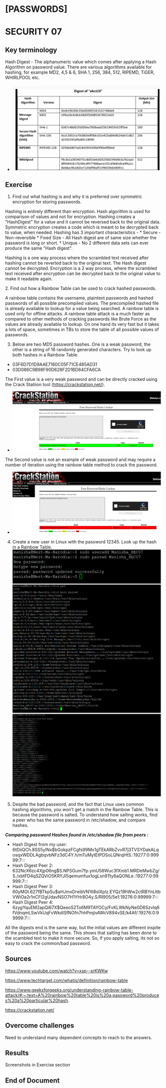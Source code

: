 

# [PASSWORDS]
# SECURITY 07

## Key terminology
Hash Digest - The alphanumeric value which comes after applying a Hash Algorithm on password value. There are various algorithms available for hashing, for example MD2, 4,5 & 6, SHA 1, 256, 384, 512, RIPEMD, TiGER, WHIRLPOOL etc.   
* ![Different Algos](https://github.com/Techgrounds-Cloud-9/cloud-9-MBarodia/blob/5160937eeb83e77a4c681866471e7b616b50c094/00_includes/03_Security/SEC07/SEC07-DiffHashAlgo.PNG)


## Exercise
1. Find out what hashing is and why it is preferred over symmetric encryption for storing passwords.

<p> Hashing is entirely different than encryption. Hash algorithm is used for comparison of values and not for encryption. Hashing creates a "HashDigest" for a value and it cannot be reversed back to the original data. Symmetric encryption creates a code which is meant to be decrypted back to value, when needed.
Hashing has 3 important characteristics - 
* Secure - Non-reversible
* Fixed Size - All Hash digest are of same size whether the password is long or short.
* Unique - No 2 different data sets can ever produce the same "Hash digest".
</p>
<p> Hashing is a one way process where the scrambled text received after hashing cannot be reverted back to the original text. The Hash digest cannot be decrypted.
Encryption is a 2 way process, where the scrambled text received after encryption can be decrypted back to the original value to make it readable again.
</p>
2. Find out how a Rainbow Table can be used to crack hashed passwords.
<p> A rainbow table contains the username, plaintext passwords and hashed passwords of all possible precompiled values. The precompiled hashed file is already available to lookup for a value being searched. A rainbow table is used only for offline attacks. A rainbow table attack is a much faster as compared to other methods of cracking passwords like Brute Force as the values are already available to lookup. On one hand its very fast but it takes a lots of space, sometimes in TBs to store the table of all possible values of passwords.</p>

3. Below are two MD5 password hashes. One is a weak password, the other is a string of 16 randomly generated characters. Try to look up both hashes in a Rainbow Table.
* 03F6D7D1D9AAE7160C05F71CE485AD31   
* 03D086C9B98F90D628F2D1BD84CFA6CA

The First value is a very weak password and can be directly cracked using the Crack Statiion tool (https://crackstation.net/). 
* ![First digest -Screenshot](https://github.com/Techgrounds-Cloud-9/cloud-9-MBarodia/blob/5160937eeb83e77a4c681866471e7b616b50c094/00_includes/03_Security/SEC07/SEC07-MD5-Pwd1.PNG)

The Second value is not an example of weak password and may require a number of iteration using the rainbow table method to crack the password.
* ![Second digest -Screenshot](https://github.com/Techgrounds-Cloud-9/cloud-9-MBarodia/blob/5160937eeb83e77a4c681866471e7b616b50c094/00_includes/03_Security/SEC07/SEC07-MD5-Pwd2.PNG)

4. Create a new user in Linux with the password 12345. Look up the hash in a Rainbow Table.
![User Manisha_SEC07 Created with password](https://github.com/Techgrounds-Cloud-9/cloud-9-MBarodia/blob/40de3824ee68d8bc920d75fed591fc52bb45fe8a/00_includes/03_Security/SEC07/SEC07-UserPwdCreated.PNG)   
![User and password in /etc/passwd in vm](https://github.com/Techgrounds-Cloud-9/cloud-9-MBarodia/blob/40de3824ee68d8bc920d75fed591fc52bb45fe8a/00_includes/03_Security/SEC07/SEC07-UserExistsInPasswd.PNG)   
![User and password in /etc/shadow in vm](https://github.com/Techgrounds-Cloud-9/cloud-9-MBarodia/blob/40de3824ee68d8bc920d75fed591fc52bb45fe8a/00_includes/03_Security/SEC07/SEC07-UserHashPwdInShadow.PNG)

5. Despite the bad password, and the fact that Linux uses common hashing algorithms, you won’t get a match in the Rainbow Table. This is because the password is salted. To understand how salting works, find a peer who has the same password in /etc/shadow, and compare hashes.


***Comparing password Hashes found in /etc/shadow file from peers :***
* Hash Digest from my user:
$6$tDiiQCh.8SS5ylNx$bGokpzFCgfs99Mx1gTEkARbZvvR7j3TVSYDakALqosqxWDDLAgbqvbNFz3dC4Y.h/mTuMytEtPDSoLQNrqHtS.:19277:0:99999:7:::
* Hash Digest Peer 2:
$6$32NcX6zc4Xjp06ng$S.NPSGum7fp.ymU58Wuc3fXmb1.MRDeMwbZg/S./xbtFD4qSZQViO5KRYJl5qemumfux1ogLsn9Tty6aQONLe.:19277:0:99999:7:::
* Hash Digest Peer 3:
$6$0yMGt.627fBTkpSu$aHJmxDreibVN1tl8slXplz.EYQz19hWw2ctRBYnLttbVWiOa2r1nCFl2gUdavNSO7H1YHr8O4y.S/RI905/5e1:19276:0:99999:7:::
* Hash Digest Peer 4:
$6$zygYquEM2apQi67X$QeeoS2To6M9TAYOCy/FvKLWkNyNe0D6SzvIq6fVdnqmLSwVkUqFvWkdISfNOfn7hhPmjivAWcV894vSE/k4Af/:19276:0:99999:7:::

All the digests end is the same way, but the initial values are different inspite of the password being the same. This shows that salting has been done to the scambled text to make it more secure. So, if you apply salting, its not so easy to crack the common/bad password.

## Sources
https://www.youtube.com/watch?v=xsp--srKWKw

https://www.techtarget.com/whatis/definition/rainbow-table

https://www.geeksforgeeks.org/understanding-rainbow-table-attack/#:~:text=A%20rainbow%20table%20is%20a,password%20produces%20a%20particular%20hash.

https://crackstation.net/


## Overcome challenges

Need to understand many dependent concepts to reach to the answers.

## Results
Screenshots in Exercise section

## End of Document




